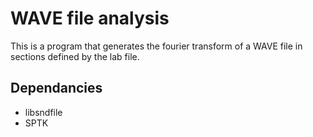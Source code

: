 # WAVE file analysis

This is a program that generates the fourier transform of a WAVE file in sections defined by the lab file.

## Dependancies

* libsndfile
* SPTK
